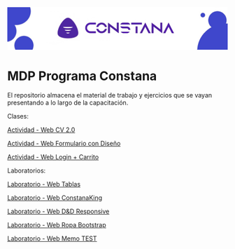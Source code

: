 <img src="banner_constana.jpg">

# MDP Programa Constana

El repositorio almacena el material de trabajo y ejercicios que se vayan presentando a lo largo de la capacitación.

Clases:

<a href="https://danielherrer.github.io/MDP_Programa_CONSTANA/04_web_cv_2.0_css/index.html">Actividad - Web CV 2.0</a>

<a href="https://danielherrer.github.io/MDP_Programa_CONSTANA/05_web_formularioDiseño/index.html">Actividad - Web Formulario con Diseño</a>

<a href="https://danielherrer.github.io/MDP_Programa_CONSTANA/11_web_loginLocalStore/index.html">Actividad - Web Login + Carrito</a>

Laboratorios:

<a href="https://danielherrer.github.io/MDP_Programa_CONSTANA/02_web_tablasLaboratorio/index.html">Laboratorio - Web Tablas</a>

<a href="https://danielherrer.github.io/MDP_Programa_CONSTANA/06_web_comidasLaboratorio/index.html">Laboratorio - Web ConstanaKing</a>

<a href="https://danielherrer.github.io/MDP_Programa_CONSTANA/09_web_gridFlexLaboratorio/index.html">Laboratorio - Web D&D Responsive</a>

<a href="https://danielherrer.github.io/MDP_Programa_CONSTANA/10_web_bootstrapLaboratorio/web/index.html">Laboratorio - Web Ropa Bootstrap</a>

<a href="https://danielherrer.github.io/MDP_Programa_CONSTANA/12_web_memoTest/index.html">Laboratorio - Web Memo TEST</a>

